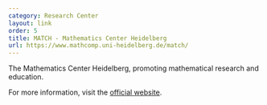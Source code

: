 ```yaml
---
category: Research Center
layout: link
order: 5
title: MATCH - Mathematics Center Heidelberg
url: https://www.mathcomp.uni-heidelberg.de/match/
---
```


The Mathematics Center Heidelberg, promoting mathematical research and education.

For more information, visit the [official website](https://www.mathcomp.uni-heidelberg.de/match/).